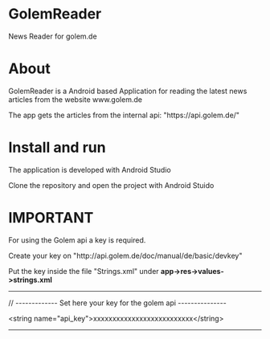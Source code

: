 # GolemReader
News Reader for golem.de

<h1>About</h1>

<p>GolemReader is a Android based Application for reading the latest news articles from the website www.golem.de</p>
<p>The app gets the articles from the internal api: "https://api.golem.de/"</p>

<h1>Install and run</h1>

<p>The application is developed with Android Studio</p>
<p>Clone the repository and open the project with Android Stuido</h1>

<h1>IMPORTANT</h1>
<p>For using the Golem api a key is required.<p>
<p>Create your key on "http://api.golem.de/doc/manual/de/basic/devkey"</p>
<p>Put the key inside the file "Strings.xml" under <b>app->res->values->strings.xml</b>
<hr>
<div>
  <p>// ------------- Set here your key for the golem api ---------------</p>
  <p>&lt;string name="api_key"&gt;xxxxxxxxxxxxxxxxxxxxxxxxxx&lt;/string&gt;</p>
</div>
<hr>
<h1>
